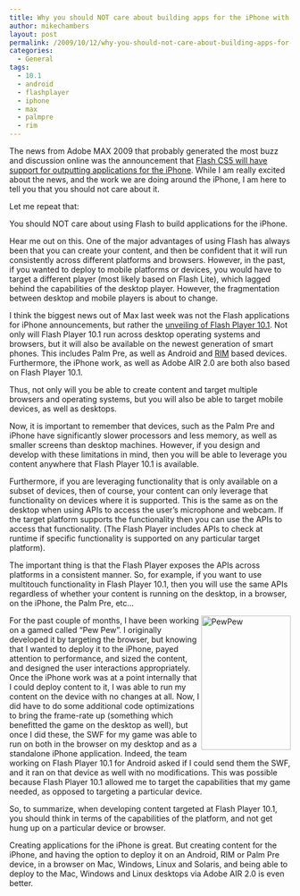 ```yaml
---
title: Why you should NOT care about building apps for the iPhone with Flash
author: mikechambers
layout: post
permalink: /2009/10/12/why-you-should-not-care-about-building-apps-for-the-iphone-with-flash/
categories:
  - General
tags:
  - 10.1
  - android
  - flashplayer
  - iphone
  - max
  - palmpre
  - rim
---
```



The news from Adobe MAX 2009 that probably generated the most buzz and discussion online was the announcement that [Flash CS5 will have support for outputting applications for the iPhone][1]. While I am really excited about the news, and the work we are doing around the iPhone, I am here to tell you that you should not care about it.  
<!--more-->

  
Let me repeat that:

You should NOT care about using Flash to build applications for the iPhone.

Hear me out on this. One of the major advantages of using Flash has always been that you can create your content, and then be confident that it will run consistently across different platforms and browsers. However, in the past, if you wanted to deploy to mobile platforms or devices, you would have to target a different player (most likely based on Flash Lite), which lagged behind the capabilities of the desktop player. However, the fragmentation between desktop and mobile players is about to change.

I think the biggest news out of Max last week was not the Flash applications for iPhone announcements, but rather the [unveiling of Flash Player 10.1][2]. Not only will Flash Player 10.1 run across desktop operating systems and browsers, but it will also be available on the newest generation of smart phones. This includes Palm Pre, as well as Android and [RIM][3] based devices. Furthermore, the iPhone work, as well as Adobe AIR 2.0 are both also based on Flash Player 10.1.

Thus, not only will you be able to create content and target multiple browsers and operating systems, but you will also be able to target mobile devices, as well as desktops.

Now, it is important to remember that devices, such as the Palm Pre and iPhone have significantly slower processors and less memory, as well as smaller screens than desktop machines. However, if you design and develop with these limitations in mind, then you will be able to leverage you content anywhere that Flash Player 10.1 is available.

Furthermore, if you are leveraging functionality that is only available on a subset of devices, then of course, your content can only leverage that functionality on devices where it is supported. This is the same as on the desktop when using APIs to access the user&#8217;s microphone and webcam. If the target platform supports the functionality then you can use the APIs to access that functionality. (The Flash Player includes APIs to check at runtime if specific functionality is supported on any particular target platform).

The important thing is that the Flash Player exposes the APIs across platforms in a consistent manner. So, for example, if you want to use multitouch functionality in Flash Player 10.1, then you will use the same APIs regardless of whether your content is running on the desktop, in a browser, on the iPhone, the Palm Pre, etc...

[<img src="http://farm3.static.flickr.com/2571/4005016921_aa3d6d3472_m.jpg" width="160" height="240" alt="PewPew" align="right" />][4]For the past couple of months, I have been working on a gamed called &#8220;Pew Pew&#8221;. I originally developed it by targeting the browser, but knowing that I wanted to deploy it to the iPhone, payed attention to performance, and sized the content, and designed the user interactions appropriately. Once the iPhone work was at a point internally that I could deploy content to it, I was able to run my content on the device with no changes at all. Now, I did have to do some additional code optimizations to bring the frame-rate up (something which benefitted the game on the desktop as well), but once I did these, the SWF for my game was able to run on both in the browser on my desktop and as a standalone iPhone application. Indeed, the team working on Flash Player 10.1 for Android asked if I could send them the SWF, and it ran on that device as well with no modifications. This was possible because Flash Player 10.1 allowed me to target the capabilities that my game needed, as opposed to targeting a particular device.

So, to summarize, when developing content targeted at Flash Player 10.1, you should think in terms of the capabilities of the platform, and not get hung up on a particular device or browser.

Creating applications for the iPhone is great. But creating content for the iPhone, and having the option to deploy it on an Android, RIM or Palm Pre device, in a browser on Mac, Windows, Linux and Solaris, and being able to deploy to the Mac, Windows and Linux desktops via Adobe AIR 2.0 is even better.

 [1]: http://www.mikechambers.com/blog/2009/10/05/building-applications-for-the-iphone-with-flash/
 [2]: http://labs.adobe.com/technologies/flashplayer10/
 [3]: http://www.adobe.com/aboutadobe/pressroom/pressreleases/200910/100509RIMjoinsOSP.html
 [4]: http://www.flickr.com/photos/mikechambers/4005016921/ "PewPew by mike.chambers, on Flickr"